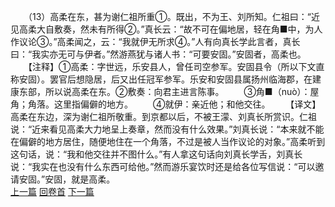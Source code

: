 　　（13）高柔在东，甚为谢仁祖所重①。既出，不为王、刘所知。仁祖曰：“近见高柔大自敷奏，然未有所得②。”真长云：“故不可在偏地居，轻在角■中，为人作议论③。”高柔闻之，云：“我就伊无所求④。”人有向真长学此言者，真长曰：“我实亦无可与伊者。”然游燕犹与诸人书：“可要安固。”安固者，高柔也。
　　【注释】①高柔：字世远，乐安县人，曾任司空参军。安固县令（所以下文直称安固）。罢官后想隐居，后又出任冠军参军。乐安和安固县属扬州临海郡，在建康东部，所以说高柔在东。②敷奏：向君主进言陈事。
　　③角■（nuò）：屋角；角落。这里指偏僻的地方。
　　④就伊：亲近他；和他交往。
　　【译文】高柔在东边，深为谢仁祖所敬重。到京都以后，不被王濛、刘真长所赏识。仁祖说：“近来看见高柔大力地呈上奏章，然而没有什么效果。”刘真长说：“本来就不能在偏僻的地方居住，随便地住在一个角落，不过是被人当作议论的对象。”高柔听到这句话，说：“我和他交往并不图什么。”有人拿这句话向刘真长学舌，刘真长说：“我实在也没有什么东西可给他。”然而游乐宴饮时还是给各位写信说：“可以邀请安固。”安固，就是高柔。
<br>[上一篇](26_12) [回卷首](26_00) [下一篇](26_14)
